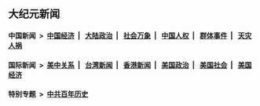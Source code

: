 ## 大纪元新闻

#### 中国新闻 &nbsp;>&nbsp; [中国经济](indexes/ncid283/README.md?04170845) &nbsp;| &nbsp; [大陆政治](indexes/ncid277/README.md?04170845) &nbsp;| &nbsp; [社会万象](indexes/ncid282/README.md?04170845) &nbsp;| &nbsp; [中国人权](indexes/ncid278/README.md?04170845) &nbsp;| &nbsp; [群体事件](indexes/ncid279/README.md?04170845) &nbsp;| &nbsp; [天灾人祸](indexes/ncid280/README.md?04170845)

#### 国际新闻 &nbsp;>&nbsp; [美中关系](indexes/nf1412576/README.md?04170845) &nbsp;| &nbsp; [台湾新闻](indexes/ncid1349361/README.md?04170845) &nbsp;| &nbsp; [香港新闻](indexes/ncid1349362/README.md?04170845) &nbsp;| &nbsp; [美国政治](indexes/ncid1078159/README.md?04170845) &nbsp;| &nbsp; [美国社会](indexes/ncid1078160/README.md?04170845) &nbsp;| &nbsp; [美国经济](indexes/ncid1078158/README.md?04170845)

#### 特别专题 &nbsp;>&nbsp; [中共百年历史](https://github.com/epoch-news/epoch-special/blob/master/README.md?04170845)  
